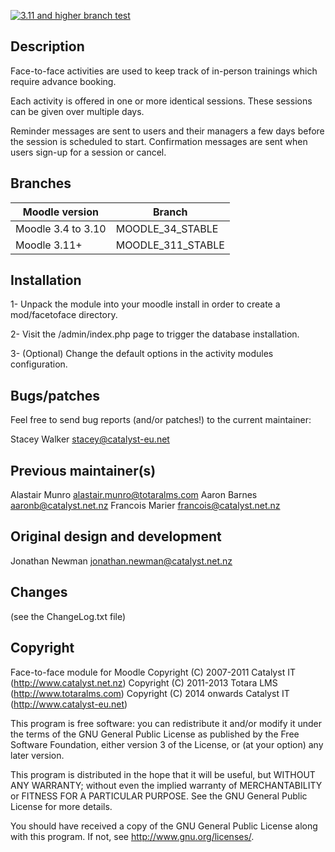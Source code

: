 [![3.11 and higher branch test](https://github.com/catalyst/moodle-mod_facetoface/actions/workflows/311-master.yml/badge.svg)](https://github.com/catalyst/moodle-mod_facetoface/actions/workflows/311-master.yml)

Description
------------

Face-to-face activities are used to keep track of in-person trainings which
require advance booking.

Each activity is offered in one or more identical sessions.  These sessions
can be given over multiple days.

Reminder messages are sent to users and their managers a few days before the
session is scheduled to start.  Confirmation messages are sent when users
sign-up for a session or cancel.


Branches
--------

| Moodle version     | Branch            |
| -----------------  | ----------------- |
| Moodle 3.4 to 3.10 | MOODLE_34_STABLE  |
| Moodle 3.11+       | MOODLE_311_STABLE |

Installation
-------------

1- Unpack the module into your moodle install in order to create a
   mod/facetoface directory.

2- Visit the /admin/index.php page to trigger the database installation.

3- (Optional) Change the default options in the activity modules
   configuration.


Bugs/patches
-------------

Feel free to send bug reports (and/or patches!) to the current maintainer:

  Stacey Walker <stacey@catalyst-eu.net>


Previous maintainer(s)
-----------------------

  Alastair Munro <alastair.munro@totaralms.com>
  Aaron Barnes <aaronb@catalyst.net.nz>
  Francois Marier <francois@catalyst.net.nz>


Original design and development
--------------------------------

  Jonathan Newman <jonathan.newman@catalyst.net.nz>

Changes
--------

(see the ChangeLog.txt file)

Copyright
---------
Face-to-face module for Moodle
Copyright (C) 2007-2011 Catalyst IT (http://www.catalyst.net.nz)
Copyright (C) 2011-2013 Totara LMS (http://www.totaralms.com)
Copyright (C) 2014 onwards Catalyst IT (http://www.catalyst-eu.net)

This program is free software: you can redistribute it and/or modify it
under the terms of the GNU General Public License as published by the Free
Software Foundation, either version 3 of the License, or (at your option)
any later version.

This program is distributed in the hope that it will be useful, but WITHOUT
ANY WARRANTY; without even the implied warranty of MERCHANTABILITY or
FITNESS FOR A PARTICULAR PURPOSE.  See the GNU General Public License for
more details.

You should have received a copy of the GNU General Public License along with
this program.  If not, see <http://www.gnu.org/licenses/>.
